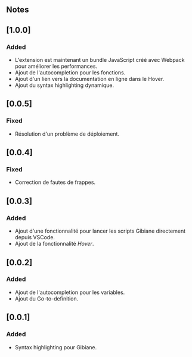 ## Notes

## [1.0.0]

### Added

- L'extension est maintenant un bundle JavaScript créé avec Webpack pour améliorer les performances.
- Ajout de l'autocompletion pour les fonctions.
- Ajout d'un lien vers la documentation en ligne dans le Hover.
- Ajout du syntax highlighting dynamique.

## [0.0.5]

### Fixed

- Résolution d'un problème de déploiement.

## [0.0.4]

### Fixed

- Correction de fautes de frappes.

## [0.0.3]

### Added

- Ajout d'une fonctionnalité pour lancer les scripts Gibiane directement depuis VSCode.
- Ajout de la fonctionnalité _Hover_.

## [0.0.2]

### Added

- Ajout de l'autocompletion pour les variables.
- Ajout du Go-to-definition.

## [0.0.1]

### Added

- Syntax highlighting pour Gibiane.
